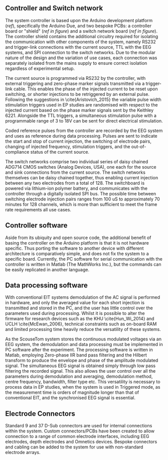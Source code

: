 ## Controller and Switch network

The system controller is based upon the Arduino development platform (*ref*), specifically the Arduino Due, and two bespoke PCBs: a controller board or "shield" (*ref in figure*) and a switch network board (*ref in figure*). The controller shield contains the additional circuitry required for isolating the communication with other components of the system, namely RS232 and trigger-link connections with the current source, TTL with the EEG systems, and SPI connection to the switch networks. Due to the modular nature of the design and the variation of use cases, each connection was separately isolated from the mains supply to ensure correct isolation regardless of experimental setup.

The current source is programmed via RS232 by the controller, with external triggering and zero-phase marker signals transmitted via a trigger-link cable. This enables the phase of the injected current to be reset upon switching, or shorter injections to be retriggered by an external pulse. Following the suggestions in \cite{Aristovich_2015} the variable pulse width stimulation triggers used in EP studies are randomised with respect to the injected current based on the phase marker signals sent by the Keithley 6221. Alongside the TTL triggers, a simultaneous stimulation pulse with a programmable range of 3 to 18V can be sent for direct electrical stimulation.

Coded reference pulses from the controller are recorded by the EEG system and uses as reference during data processing. Pulses are sent to indicate the start and stop of current injection, the switching of electrode pairs, changing of injected frequency, stimulation triggers, and the out-of-compliance status of the current source. 

The switch networks comprise two individual series of daisy chained ADG714 CMOS switches (Analog Devices, USA), one each for the source and sink connections from the current source. The switch networks themselves can be daisy chained together, thus enabling current injection between any two electrodes from a total of 128. The switchboard is powered via lithium-ion polymer battery, and communicates with the controller through a digitally isolated SPI bus. The possible time between switching electrode injection pairs ranges from 100 uS to approximately 70 minutes for 128 channels, which is more than sufficient to meet the frame rate requirements all use cases. 

## Controller software

Aside from its ubiquity and open source code, the additional benefit of basing the controller on the Arduino platform is that it is not hardware specific. Thus porting the software to another device with different architecture is comparatively simple, and does not fix the system to a specific board.  Currently, the PC software for serial communication with the controller is written in Matlab (The MathWorks Inc.), but the commands can be easily replicated in another language.

## Data processing software

With conventional EIT systems demodulation of the AC signal is performed in hardware, and only the averaged value for each short injection is transmitted and stored in the PC, and the user has little control over the parameters used during processing. Whilst it is possible to alter the firmware for research devices such as the KHU \cite{Hun_Wi_2014} and UCLH \cite{McEwan_2006}, technical constraints such as on-board RAM and limited processing time heavily reduce the versatility of these systems. 

As the ScouseTom system stores the continuous modulated voltages via an EEG system, the demodulation and data processing must be implemented in PC software after the experiment. The processing software is written in Matlab, employing Zero-phase IIR band pass filtering and the Hilbert transform to produce the envelope and phase of the amplitude modulated signal. The simultaneous EEG signal is obtained simply through low pass filtering the recorded signal. This also allows the user control over all the parameters during demodulation and averaging, demodulation method, centre frequency, bandwidth, filter type etc. This versatility is necessary to process data in EP studies, when the system is used in Triggered mode, as the measurement time is orders of magnitude longer than that of conventional EIT, and the synchronised EEG signal is essential. 

## Electrode Connectors

Standard 9 and 37 D-Sub connectors are used for internal connections within the system. Custom connectors/PCBs have been created to allow connection to a range of common electrode interfaces, including EEG electrodes, depth electrodes and Omnetics devices. Bespoke connectors and cabling can be added to the system for use with non-standard electrode arrays.
